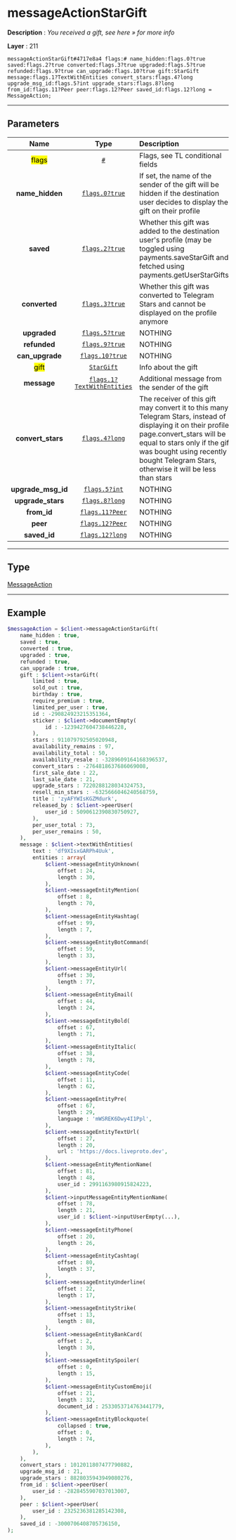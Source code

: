 # messageActionStarGift

**Description** : *You received a gift, see here &raquo; for more info*

**Layer** : 211

```tl
messageActionStarGift#4717e8a4 flags:# name_hidden:flags.0?true saved:flags.2?true converted:flags.3?true upgraded:flags.5?true refunded:flags.9?true can_upgrade:flags.10?true gift:StarGift message:flags.1?TextWithEntities convert_stars:flags.4?long upgrade_msg_id:flags.5?int upgrade_stars:flags.8?long from_id:flags.11?Peer peer:flags.12?Peer saved_id:flags.12?long = MessageAction;
```

---

## Parameters

| Name | Type | Description |
| :---: | :---: | :--- |
| <mark>flags</mark> | [`#`](type/#) | Flags, see TL conditional fields |
| **name_hidden** | [`flags.0?true`](type/true) | If set, the name of the sender of the gift will be hidden if the destination user decides to display the gift on their profile |
| **saved** | [`flags.2?true`](type/true) | Whether this gift was added to the destination user's profile (may be toggled using payments.saveStarGift and fetched using payments.getUserStarGifts) |
| **converted** | [`flags.3?true`](type/true) | Whether this gift was converted to Telegram Stars and cannot be displayed on the profile anymore |
| **upgraded** | [`flags.5?true`](type/true) | NOTHING |
| **refunded** | [`flags.9?true`](type/true) | NOTHING |
| **can_upgrade** | [`flags.10?true`](type/true) | NOTHING |
| <mark>gift</mark> | [`StarGift`](type/StarGift) | Info about the gift |
| **message** | [`flags.1?TextWithEntities`](type/TextWithEntities) | Additional message from the sender of the gift |
| **convert_stars** | [`flags.4?long`](type/long) | The receiver of this gift may convert it to this many Telegram Stars, instead of displaying it on their profile page.convert_stars will be equal to stars only if the gift was bought using recently bought Telegram Stars, otherwise it will be less than stars |
| **upgrade_msg_id** | [`flags.5?int`](type/int) | NOTHING |
| **upgrade_stars** | [`flags.8?long`](type/long) | NOTHING |
| **from_id** | [`flags.11?Peer`](type/Peer) | NOTHING |
| **peer** | [`flags.12?Peer`](type/Peer) | NOTHING |
| **saved_id** | [`flags.12?long`](type/long) | NOTHING |

---

## Type

[MessageAction](type/MessageAction)

---

## Example

```php
$messageAction = $client->messageActionStarGift(
	name_hidden : true,
	saved : true,
	converted : true,
	upgraded : true,
	refunded : true,
	can_upgrade : true,
	gift : $client->starGift(
		limited : true,
		sold_out : true,
		birthday : true,
		require_premium : true,
		limited_per_user : true,
		id : -290824923215351364,
		sticker : $client->documentEmpty(
			id : -1239427604738446228,
		),
		stars : 911079792505020948,
		availability_remains : 97,
		availability_total : 50,
		availability_resale : -3289609164168396537,
		convert_stars : -2764818637686069008,
		first_sale_date : 22,
		last_sale_date : 21,
		upgrade_stars : 7220288128034324753,
		resell_min_stars : -6325666046240568759,
		title : 'zyAFYWIsKGZMdurk',
		released_by : $client->peerUser(
			user_id : 5090612390830750927,
		),
		per_user_total : 73,
		per_user_remains : 50,
	),
	message : $client->textWithEntities(
		text : 'df9XIsxGARPh4Uuk',
		entities : array(
			$client->messageEntityUnknown(
				offset : 24,
				length : 30,
			),
			$client->messageEntityMention(
				offset : 8,
				length : 70,
			),
			$client->messageEntityHashtag(
				offset : 99,
				length : 7,
			),
			$client->messageEntityBotCommand(
				offset : 59,
				length : 33,
			),
			$client->messageEntityUrl(
				offset : 30,
				length : 77,
			),
			$client->messageEntityEmail(
				offset : 44,
				length : 24,
			),
			$client->messageEntityBold(
				offset : 67,
				length : 71,
			),
			$client->messageEntityItalic(
				offset : 38,
				length : 78,
			),
			$client->messageEntityCode(
				offset : 11,
				length : 62,
			),
			$client->messageEntityPre(
				offset : 67,
				length : 29,
				language : 'mWSREK6Dwy4I1Ppl',
			),
			$client->messageEntityTextUrl(
				offset : 27,
				length : 20,
				url : 'https://docs.liveproto.dev',
			),
			$client->messageEntityMentionName(
				offset : 81,
				length : 48,
				user_id : 2991163980915824223,
			),
			$client->inputMessageEntityMentionName(
				offset : 78,
				length : 21,
				user_id : $client->inputUserEmpty(...),
			),
			$client->messageEntityPhone(
				offset : 20,
				length : 26,
			),
			$client->messageEntityCashtag(
				offset : 80,
				length : 37,
			),
			$client->messageEntityUnderline(
				offset : 22,
				length : 17,
			),
			$client->messageEntityStrike(
				offset : 13,
				length : 88,
			),
			$client->messageEntityBankCard(
				offset : 2,
				length : 30,
			),
			$client->messageEntitySpoiler(
				offset : 0,
				length : 15,
			),
			$client->messageEntityCustomEmoji(
				offset : 21,
				length : 32,
				document_id : 2533053714763441779,
			),
			$client->messageEntityBlockquote(
				collapsed : true,
				offset : 0,
				length : 74,
			),
		),
	),
	convert_stars : 1012011807477790882,
	upgrade_msg_id : 21,
	upgrade_stars : 8828035943949080276,
	from_id : $client->peerUser(
		user_id : -2828455907037013007,
	),
	peer : $client->peerUser(
		user_id : 2325236381285142308,
	),
	saved_id : -3000706408705736150,
);
```